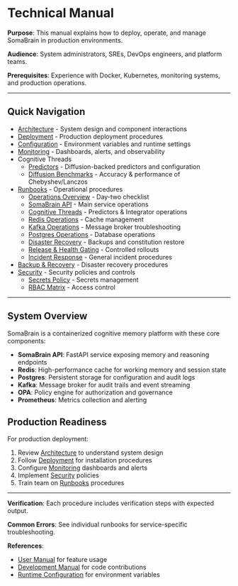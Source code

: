 # Technical Manual

**Purpose**: This manual explains how to deploy, operate, and manage SomaBrain in production environments.

**Audience**: System administrators, SREs, DevOps engineers, and platform teams.

**Prerequisites**: Experience with Docker, Kubernetes, monitoring systems, and production operations.

---

## Quick Navigation

- [Architecture](architecture.md) - System design and component interactions
- [Deployment](deployment.md) - Production deployment procedures
- [Configuration](configuration.md) - Environment variables and runtime settings
- [Monitoring](monitoring.md) - Dashboards, alerts, and observability
- Cognitive Threads
  - [Predictors](predictors.md) - Diffusion-backed predictors and configuration
  - [Diffusion Benchmarks](benchmarks_diffusion.md) - Accuracy & performance of Chebyshev/Lanczos
- [Runbooks](runbooks/) - Operational procedures
  - [Operations Overview](runbooks/operations-overview.md) - Day-two checklist
  - [SomaBrain API](runbooks/somabrain-api.md) - Main service operations
  - [Cognitive Threads](runbooks/cog-threads-operations.md) - Predictors & Integrator operations
  - [Redis Operations](runbooks/redis-operations.md) - Cache management
  - [Kafka Operations](runbooks/kafka-operations.md) - Message broker troubleshooting
  - [Postgres Operations](runbooks/postgres-operations.md) - Database operations
  - [Disaster Recovery](runbooks/disaster-recovery.md) - Backups and constitution restore
  - [Release & Health Gating](runbooks/release-health-gating.md) - Controlled rollouts
  - [Incident Response](runbooks/incident-response.md) - General incident procedures
- [Backup & Recovery](backup-and-recovery.md) - Disaster recovery procedures
- [Security](security/) - Security policies and controls
  - [Secrets Policy](security/secrets-policy.md) - Secrets management
  - [RBAC Matrix](security/rbac-matrix.md) - Access control

---

## System Overview

SomaBrain is a containerized cognitive memory platform with these core components:

- **SomaBrain API**: FastAPI service exposing memory and reasoning endpoints
- **Redis**: High-performance cache for working memory and session state
- **Postgres**: Persistent storage for configuration and audit logs
- **Kafka**: Message broker for audit trails and event streaming
- **OPA**: Policy engine for authorization and governance
- **Prometheus**: Metrics collection and alerting

## Production Readiness

For production deployment:
1. Review [Architecture](architecture.md) to understand system design
2. Follow [Deployment](deployment.md) for installation procedures
3. Configure [Monitoring](monitoring.md) dashboards and alerts
4. Implement [Security](security/) policies
5. Train team on [Runbooks](runbooks/) procedures

---

**Verification**: Each procedure includes verification steps with expected output.

**Common Errors**: See individual runbooks for service-specific troubleshooting.

**References**:
- [User Manual](../user-manual/index.md) for feature usage
- [Development Manual](../development-manual/index.md) for code contributions
- [Runtime Configuration](configuration.md) for environment variables
